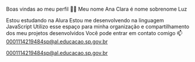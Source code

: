 Boas vindas ao meu perfil 💙💙
Meu nome Ana Clara é nome sobrenome Luz

Estou estudando na Alura
Estou me desenvolvendo na linguagem JavaScript
Utilizo esse espaço para minha organização e compartilhamento dos meu projetos desenvolvidos
Você pode entrar em contato comigo 📫
0001114219484sp@al.educacao.sp.gov.br

0001114219484sp@al.educacao.sp.gov.br
